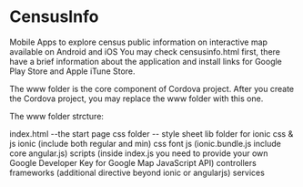 # CensusInfo
Mobile Apps to explore census public information on interactive map available on Android and iOS
You may check censusinfo.html first, there have a brief information about the application and install links for Google Play Store and Apple iTune Store.

The www folder is the core component of Cordova project. After you create the Cordova project, you may replace the www folder with this one.

The www folder strcture:

  index.html --the start page
  css folder -- style sheet
  lib folder for ionic css & js
      ionic   (include both regular and min)
          css
          font
          js    (ionic.bundle.js include core angular.js)
  scripts (inside index.js you need to provide your own Google Developer Key for Google Map JavaScript API)
    controllers
    frameworks (additional directive beyond ionic or angularjs)
    services


